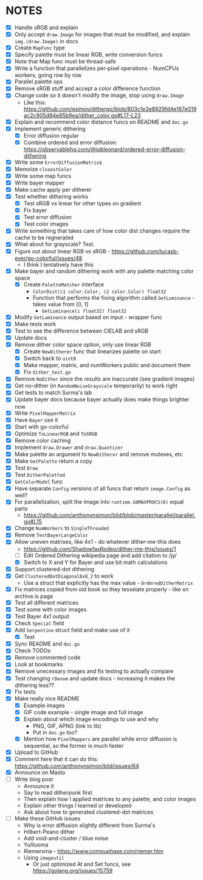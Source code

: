 # NOTES

- [x] Handle sRGB and explain
- [x] Only accept `draw.Image` for images that must be modified, and explain `img.(draw.Image)` in docs
- [x] Create `MapFunc` type
- [x] Specify palette must be linear RGB, write conversion funcs
- [x] Note that Map func must be thread-safe
- [x] Write a function that parallelizes per-pixel operations - NumCPUs workers, going row by row
- [x] Parallel palette ops
- [x] Remove sRGB stuff and accept a color difference function
- [x] Change code so it doesn't modify the image, stop using `draw.Image`
  - Like this: https://github.com/esimov/dithergo/blob/803c1e3e8929fd4e167e019ac2c905d84e85b9ea/dither_color.go#L17-L23
- [x] Explain and recommend color distance funcs on README and `doc.go`
- [x] Implement generic dithering
  - [x] Error diffusion regular
  - [x] Combine ordered and error diffusion: https://observablehq.com/@jobleonard/ordered-error-diffusion-dithering
- [x] Write some `ErrorDiffusionMatrix`s
- [x] Memoize `closestColor`
- [x] Write some map funcs
- [x] Write bayer mapper
- [x] Make cache apply per ditherer
- [x] Test whether dithering works
  - [x] Test sRGB vs linear for other types on gradient
  - [x] Fix bayer
  - [x] Test error diffusion
  - [x] Test color images
- [x] Write something that takes care of how color dist changes require the cache to be regnerated
- [x] What about for grayscale? Test.
- [x] Figure out about linear RGB vs sRGB - https://github.com/lucasb-eyer/go-colorful/issues/48
  - I think I tentatively have this
- [x] Make bayer and random dithering work with any palette matching color space
  - [x] Create `PaletteMatcher` interface
    -  `ColorDist(c1 color.Color, c2 color.Color) float32`
    -  Function that performs the fixing algorithm called `GetLuminance` - takes value from [0, 1]
       -  `GetLuminance(i float32) float32`
 - [x] Modify `GetLuminance` output based on input - wrapper func
 - [x] Make tests work
- [x] Test to see the difference between CIELAB and sRGB
- [x] Update docs
- [x] Remove dither color space option, only use linear RGB
  - [x] Create `NewDitherer` func that linearizes palette on start
  - [x] Switch back to `uint8`
  - [x] Make mapper, matrix, and numWorkers public and document them
  - [x] Fix `dither_test.go`
- [x] Remove `NoDither` since the results are inaccurate (see gradient images)
- [x] Get no-dither (in `RandomNoiseGrayscale` temporarily) to work right
- [x] Get tests to match Surma's lab
- [x] Update bayer docs because bayer actually does make things brighter now
- [x] Write `PixelMapperMatrix`
- [x] Have `Bayer` use it
- [x] Start with go-colorful
- [x] Optimize `ToLinearRGB` and `ToSRGB`
- [x] Remove color caching
- [x] Implement `draw.Drawer` and `draw.Quantizer`
- [x] Make palette an argument to `NewDitherer` and remove mutexes, etc
- [x] Make `GetPalette` return a copy
- [x] Test `Draw`
- [x] Test `DitherPaletted`
- [x] `GetColorModel` func
- [x] Have separate `Config` versions of all funcs that return `image.Config` as well?
- [x] For parallelization, split the image into `runtime.GOMAXPROCS(0)` equal parts
  - https://github.com/anthonynsimon/bild/blob/master/parallel/parallel.go#L15
- [x] Change `NumWorkers` to `SingleThreaded`
- [x] Remove `TestBayerLargeColor`
- [x] Allow uneven matrixes, like 4x1 - do whatever dither-me-this does
  - https://github.com/ShadowfaxRodeo/dither-me-this/issues/1
  - [ ] Edit Ordered Dithering wikipedia page and add citation to /jy/
  - [x] Switch to X and Y for Bayer and use bit math calculations
- [x] Support clustered-dot dithering
- [x] Get `ClusteredDotDiagonal8x8_2` to work
  - Use a struct that explicitly has the max value - `OrderedDitherMatrix`
- [x] Fix matrices copied from old book so they tesselate properly - like on archive.is page
- [x] Test all different matrices
- [x] Test some with color images
- [x] Test Bayer 4x1 output
- [x] Check `Special` field
- [x] Add `Serpentine` struct field and make use of it
  - [x] Test
- [x] Sync README and `doc.go`
- [x] Check TODOs
- [x] Remove commented code
- [x] Look at bookmarks
- [x] Remove unecessary images and fix testing to actually compare
- [x] Test changing `rDenom` and update docs - increasing it makes the dithering less??
- [x] Fix tests
- [x] Make really nice README
  - [x] Example images
  - [x] GIF code example - single image and full image
  - [x] Explain about which image encodings to use and why
    - PNG, GIF, APNG (link to lib)
    - Put in `doc.go` too?
  - [x] Mention how `PixelMappers` are parallel while error diffusion is sequential, so the former is much faster
- [x] Upload to GitHub
- [x] Comment here that it can do this: https://github.com/anthonynsimon/bild/issues/64
- [x] Announce on Masto
- [ ] Write blog post
  - Announce it
  - Say to read ditherpunk first
  - Then explain how I applied matrices to any palette, and color images
  - Explain other things I learned or developed
  - Ask about how to generated clustered-dot matrices
- [ ] Make these GitHub issues
  - Why is error diffusion slightly different from Surma's
  - Hilbert-Peano dither
  - Add void-and-cluster / blue noise
  - Yuliluoma 
  - Riemersma - https://www.compuphase.com/riemer.htm
  - Using `imageutil`
    - Or just optimized At and Set funcs, see https://golang.org/issues/15759

